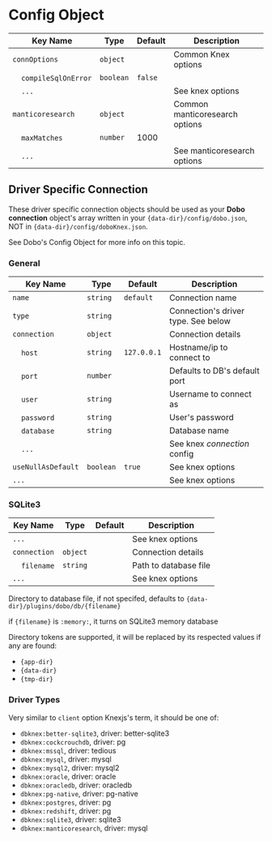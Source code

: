 # Config Object

| Key Name | Type | Default | Description |
| ------- | ---- | ----- | ----------- |
| ```connOptions``` | ```object``` || Common Knex options |
| &nbsp;&nbsp;&nbsp;&nbsp;```compileSqlOnError``` | ```boolean``` | ```false``` ||
| &nbsp;&nbsp;&nbsp;&nbsp;```...``` ||| See knex options |
| ```manticoresearch``` | ```object``` || Common manticoresearch options |
| &nbsp;&nbsp;&nbsp;&nbsp;```maxMatches``` | ```number``` | 1000 ||
| &nbsp;&nbsp;&nbsp;&nbsp;```...``` ||| See manticoresearch options |

## Driver Specific Connection

These driver specific connection objects should be used as your **Dobo connection** object's array written in your ```{data-dir}/config/dobo.json```, NOT in ```{data-dir}/config/doboKnex.json```.

See Dobo's Config Object for more info on this topic.

### General

| Key Name | Type | Default | Description |
| ------- | ---- | ----- | ----------- |
| ```name``` | ```string``` | ```default``` | Connection name |
| ```type``` | ```string``` || Connection's driver type. See below |
| ```connection``` | ```object``` || Connection details |
| &nbsp;&nbsp;&nbsp;&nbsp;```host``` | ```string``` | ```127.0.0.1``` | Hostname/ip to connect to |
| &nbsp;&nbsp;&nbsp;&nbsp;```port``` | ```number``` || Defaults to DB's default port |
| &nbsp;&nbsp;&nbsp;&nbsp;```user``` | ```string``` || Username to connect as |
| &nbsp;&nbsp;&nbsp;&nbsp;```password``` | ```string``` || User's password |
| &nbsp;&nbsp;&nbsp;&nbsp;```database``` | ```string``` || Database name |
| &nbsp;&nbsp;&nbsp;&nbsp;```...``` ||| See knex *connection* config |
| ```useNullAsDefault``` | ```boolean``` | ```true``` | See knex options |
| ```...``` ||| See knex options |

### SQLite3

| Key Name | Type | Default | Description |
| ------- | ---- | ----- | ----------- |
| ```...``` ||| See knex options |
| ```connection``` | ```object``` || Connection details |
| &nbsp;&nbsp;&nbsp;&nbsp;```filename``` | ```string``` || Path to database file |
| ```...``` ||| See knex options |

Directory to database file, if not specifed, defaults to ```{data-dir}/plugins/dobo/db/{filename}```

if ```{filename}``` is ```:memory:```, it turns on SQLite3 memory database

Directory tokens are supported, it will be replaced by its respected values if any are found:
- ```{app-dir}```
- ```{data-dir}```
- ```{tmp-dir}```

### Driver Types

Very similar to ```client``` option Knexjs's term, it should be one of:

- ```dbknex:better-sqlite3```, driver: better-sqlite3
- ```dbknex:cockcrouchdb```, driver: pg
- ```dbknex:mssql```, driver: tedious
- ```dbknex:mysql```, driver: mysql
- ```dbknex:mysql2```, driver: mysql2
- ```dbknex:oracle```, driver: oracle
- ```dbknex:oracledb```, driver: oracledb
- ```dbknex:pg-native```, driver: pg-native
- ```dbknex:postgres```, driver: pg
- ```dbknex:redshift```, driver: pg
- ```dbknex:sqlite3```, driver: sqlite3
- ```dbknex:manticoresearch```, driver: mysql
